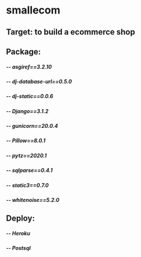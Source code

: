 # smallecom

## Target: to build a ecommerce shop 

## Package:

##### -- asgiref==3.2.10
##### -- dj-database-url==0.5.0
##### -- dj-static==0.0.6
##### -- Django==3.1.2
##### -- gunicorn==20.0.4
##### -- Pillow==8.0.1
##### -- pytz==2020.1
##### -- sqlparse==0.4.1
##### -- static3==0.7.0
##### -- whitenoise==5.2.0

## Deploy:

##### -- Heroku
##### -- Postsql

